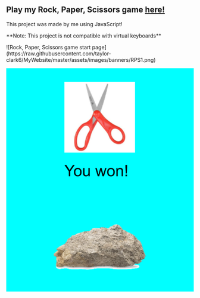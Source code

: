 <html>
<body>
  <h2>Play my Rock, Paper, Scissors game <a href="https://codehs.com/sandbox/taylormichele/rock-paper-scissors/run">here!</a></h2>
  <p>This project was made by me using JavaScript!</p>
  <p>**Note: This project is not compatible with virtual keyboards**</p>
</body>
</html>
![Rock, Paper, Scissors game start page](https://raw.githubusercontent.com/taylor-clark6/MyWebsite/master/assets/images/banners/RPS1.png)

![Rock, Paper, Scissors game demo](https://raw.githubusercontent.com/taylor-clark6/MyWebsite/master/assets/images/banners/RPS2.png)
